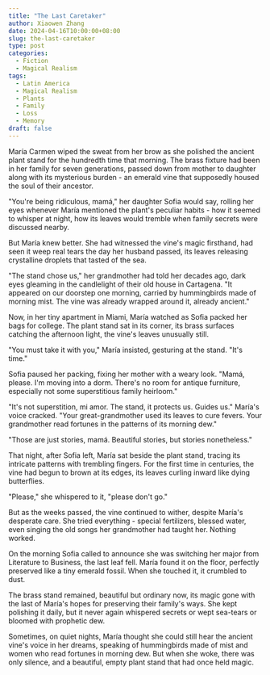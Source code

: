 ```yaml
---
title: "The Last Caretaker"
author: Xiaowen Zhang
date: 2024-04-16T10:00:00+08:00
slug: the-last-caretaker
type: post
categories:
  - Fiction
  - Magical Realism
tags:
  - Latin America
  - Magical Realism
  - Plants
  - Family
  - Loss
  - Memory
draft: false
---
```


María Carmen wiped the sweat from her brow as she polished the ancient plant stand for the hundredth time that morning. The brass fixture had been in her family for seven generations, passed down from mother to daughter along with its mysterious burden - an emerald vine that supposedly housed the soul of their ancestor.

"You're being ridiculous, mamá," her daughter Sofia would say, rolling her eyes whenever María mentioned the plant's peculiar habits - how it seemed to whisper at night, how its leaves would tremble when family secrets were discussed nearby.

But María knew better. She had witnessed the vine's magic firsthand, had seen it weep real tears the day her husband passed, its leaves releasing crystalline droplets that tasted of the sea.

"The stand chose us," her grandmother had told her decades ago, dark eyes gleaming in the candlelight of their old house in Cartagena. "It appeared on our doorstep one morning, carried by hummingbirds made of morning mist. The vine was already wrapped around it, already ancient."

Now, in her tiny apartment in Miami, María watched as Sofia packed her bags for college. The plant stand sat in its corner, its brass surfaces catching the afternoon light, the vine's leaves unusually still.

"You must take it with you," María insisted, gesturing at the stand. "It's time."

Sofia paused her packing, fixing her mother with a weary look. "Mamá, please. I'm moving into a dorm. There's no room for antique furniture, especially not some superstitious family heirloom."

"It's not superstition, mi amor. The stand, it protects us. Guides us." María's voice cracked. "Your great-grandmother used its leaves to cure fevers. Your grandmother read fortunes in the patterns of its morning dew."

"Those are just stories, mamá. Beautiful stories, but stories nonetheless."

That night, after Sofia left, María sat beside the plant stand, tracing its intricate patterns with trembling fingers. For the first time in centuries, the vine had begun to brown at its edges, its leaves curling inward like dying butterflies.

"Please," she whispered to it, "please don't go."

But as the weeks passed, the vine continued to wither, despite María's desperate care. She tried everything - special fertilizers, blessed water, even singing the old songs her grandmother had taught her. Nothing worked.

On the morning Sofia called to announce she was switching her major from Literature to Business, the last leaf fell. María found it on the floor, perfectly preserved like a tiny emerald fossil. When she touched it, it crumbled to dust.

The brass stand remained, beautiful but ordinary now, its magic gone with the last of María's hopes for preserving their family's ways. She kept polishing it daily, but it never again whispered secrets or wept sea-tears or bloomed with prophetic dew.

Sometimes, on quiet nights, María thought she could still hear the ancient vine's voice in her dreams, speaking of hummingbirds made of mist and women who read fortunes in morning dew. But when she woke, there was only silence, and a beautiful, empty plant stand that had once held magic.